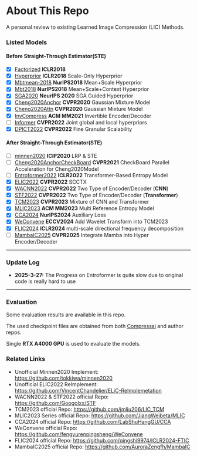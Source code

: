 # About This Repo

A personal review to existing Learned Image Compression (LIC) Methods. 

### Listed Models

#### Before Straight-Through Estimator(STE)
- [x] [Factorized](http://arxiv.org/pdf/1802.01436) **ICLR2018**
- [x] [Hyperprior](http://arxiv.org/pdf/1802.01436) **ICLR2018** Scale-Only Hyperprior
- [x] [Mbtmean-2018](http://arxiv.org/pdf/1809.02736) **NurIPS2018** Mean+Scale Hyperprior
- [x] [Mbt2018](http://arxiv.org/pdf/1809.02736) **NurIPS2018** Mean+Scale+Context Hyperprior
- [x] [SGA2020](http://arxiv.org/pdf/2006.04240) **NeurIPS 2020** SGA Guided Hyperprior
- [x] [Cheng2020Anchor](http://arxiv.org/pdf/2001.01568) **CVPR2020** Gaussian Mixture Model
- [x] [Cheng2020Attn](http://arxiv.org/pdf/2001.01568) **CVPR2020** Gaussian Mixture Model
- [x] [InvCompress](https://dl.acm.org/doi/10.1145/3474085.3475213) **ACM MM2021** Invertible Encoder/Decoder
- [ ] [Informer](https://openaccess.thecvf.com/content/CVPR2022/html/Kim_Joint_Global_and_Local_Hierarchical_Priors_for_Learned_Image_Compression_CVPR_2022_paper.html) **CVPR2022** Joint global and local hyperpriors
- [x] [DPICT2022](https://ieeexplore.ieee.org/document/9879330/) **CVPR2022** Fine Granular Scalability

#### After Straight-Through Estimator(STE)
- [ ] [minnen2020](https://ieeexplore.ieee.org/document/9190935/) **ICIP2020** LRP & STE
- [ ] [Cheng2020AnchorCheckBoard](http://arxiv.org/pdf/2103.15306) **CVPR2021** CheckBoard Parallel Acceleration for Cheng2020Model
- [ ] [Entroformer2022](http://arxiv.org/pdf/2202.05492) **ICLR2022** Transformer-Based Entropy Model
- [x] [ELIC2022](http://arxiv.org/pdf/2203.10886) **CVPR2022** SCCTX 
- [x] [WACNN2022](https://ieeexplore.ieee.org/document/9878760/) **CVPR2022** Two Type of Encoder/Decoder (**CNN**)
- [x] [STF2022](https://ieeexplore.ieee.org/document/9878760/) **CVPR2022** Two Type of Encoder/Decoder (**Transformer**)
- [x] [TCM2023](https://ieeexplore.ieee.org/document/10204195/) **CVPR2023** Mixture of CNN and Transformer
- [x] [MLIC2023](https://dl.acm.org/doi/10.1145/3581783.3611694) **ACM MM2023** Multi Reference Entropy Model
- [x] [CCA2024](https://arxiv.org/pdf/2410.04847) **NurIPS2024** Auxiliary Loss
- [x] [WeConvene](http://arxiv.org/pdf/2407.09983) **ECCV2024** Add Wavelet Transform into TCM2023
- [x] [FLIC2024](http://arxiv.org/pdf/2501.13751) **ICLR2024** multi-scale directional frequency decomposition
- [ ] [MambaIC2025](https://arxiv.org/pdf/2503.12461) **CVPR2025** Integrate Mamba into Hyper Encoder/Decoder

---
### Update Log
- **2025-3-27:** The Progress on Entroformer is quite slow due to original code is really hard to use 
---
### Evaluation
Some evaluation results are available in this repo.

The used checkpoint files are obtained from both [Compressai](https://github.com/InterDigitalInc/CompressAI) and author repos.

Single **RTX A4000 GPU** is used to evaluate the models.

### Related Links
* Unofficial Minnen2020 Implement: https://github.com/tokkiwa/minnen2020
* Unofficial ELIC2022 ReImplement: https://github.com/VincentChandelier/ELiC-ReImplemetation
* WACNN2022 & STF2022 official Repo: https://github.com/Googolxx/STF
* TCM2023 official Repo: https://github.com/jmliu206/LIC_TCM
* MLIC2023 Series official Repo: https://github.com/JiangWeibeta/MLIC
* CCA2024 official Repo: https://github.com/LabShuHangGU/CCA
* WeConvene official Repo: https://github.com/fengyurenpingsheng/WeConvene
* FLIC2024 official Repo: https://github.com/qingshi9974/ICLR2024-FTIC
* MambaIC2025 official Repo: https://github.com/AuroraZengfh/MambaIC